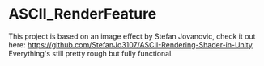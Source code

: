 # ASCII_RenderFeature

This project is based on an image effect by Stefan Jovanovic, check it out here: https://github.com/StefanJo3107/ASCII-Rendering-Shader-in-Unity
Everything's still pretty rough but fully functional.
